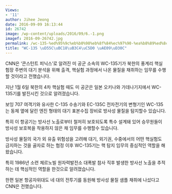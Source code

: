 ```yaml
---
Views:
- '11'
author: Jihee Jeong
date: 2016-09-09 16:13:44
id: 26742
image: /wp-content/uploads/2016/09/6.-1.png
imagef: 2016-09-26742.jpg
permalink: /wc-135-%ed%95%9c%eb%b0%98%eb%8f%84%ec%97%90-%ea%b8%89%ed%8c%8c/
title: "WC-135 \uD55C\uBC18\uB3C4\uC5D0 \uAE09\uD30C"
---
```


CNN은 &#8216;콘스턴트 피닉스&#8217;로 알려진 미 공군 소속의 WC-135기가 북한의 풍계리 핵실험장 주변의 대기 분석을 위해 출격, 핵실험 과정에서 나온 물질을 채취하는 임무를 수행할 것이라고 전했습니다.

지난 1월 6일 북한의 4차 핵실험 때도 미 공군은 일본 오키나와 가데나기지에서 WC-135기를 발진시킨 것으로 알려졌습니다.

보잉 707 여객기와 유사한 C-135 수송기와 EC-135C 전자전기의 변형기인 WC-135는 동체 옆에 달린 엔진 형태의 대기 표본수집 장비로 방사성 물질을 탐지할수 있습니다.

특히 이 항공기는 방사선 노출로부터 철저히 보호되도록 특수 설계돼 있어 승무원들이 방사성 보호복을 착용하지 않은 채 임무를 수행할수 있습니다.

방사성 물질의 국가 외 유출 위험성을 고려해 대기, 외기권, 수중에서의 어떤 핵실험도 금지하는 것을 골자로 하는 협정 이후 WC-135기는 핵 탐지 임무의 중심적인 역할을 해왔습니다.

특히 1986년 소련 체르노빌 원자력발전소 대폭발 참사 직후 발생한 방사선 노출을 추적하는 데 핵심적인 역할을 한것으로 알려졌습니다.

한편 일본 항공자위대도 네 대의 전투기를 동원해 방사성 물질 샘플 채취에 나섰다고 CNN은 전했습니다.